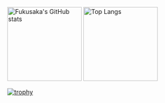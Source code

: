 <a href="https://github.com/anuraghazra/github-readme-stats"><img height="170px" src="https://github-readme-stats.vercel.app/api?username=fukusaka" alt="Fukusaka's GitHub stats" /></a>
<a href="https://github.com/anuraghazra/github-readme-stats"><img height="170px" src="https://github-readme-stats.vercel.app/api/top-langs/?username=fukusaka&hide=html&layout=compact" alt="Top Langs" /></a>

[![trophy](https://github-profile-trophy.vercel.app/?username=fukusaka&column=9)](https://github.com/ryo-ma/github-profile-trophy)
